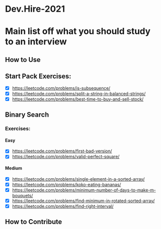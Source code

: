 # Dev.Hire-2021

# Main list off what you should study to an interview

## How to Use

## Start Pack Exercises:

- [x] https://leetcode.com/problems/is-subsequence/
- [x] https://leetcode.com/problems/split-a-string-in-balanced-strings/
- [x] https://leetcode.com/problems/best-time-to-buy-and-sell-stock/

## Binary Search

### Exercises:

#### Easy

- [x] https://leetcode.com/problems/first-bad-version/
- [x] https://leetcode.com/problems/valid-perfect-square/

#### Medium

- [x] https://leetcode.com/problems/single-element-in-a-sorted-array/
- [x] https://leetcode.com/problems/koko-eating-bananas/
- [x] https://leetcode.com/problems/minimum-number-of-days-to-make-m-bouquets/
- [x] https://leetcode.com/problems/find-minimum-in-rotated-sorted-array/
- [x] https://leetcode.com/problems/find-right-interval/

## How to Contribute
